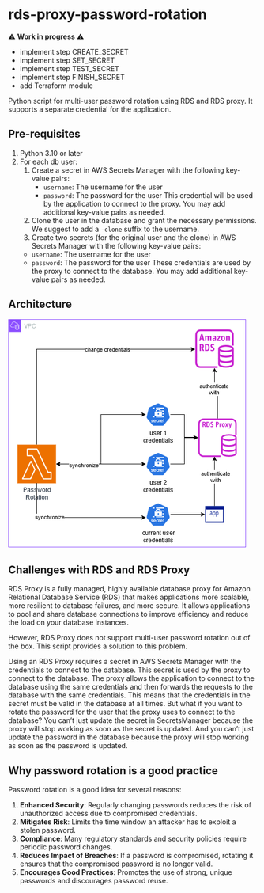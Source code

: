 # rds-proxy-password-rotation
:warning: **Work in progress** :warning:

- implement step CREATE_SECRET
- implement step SET_SECRET
- implement step TEST_SECRET
- implement step FINISH_SECRET
- add Terraform module

Python script for multi-user password rotation using RDS and RDS proxy. It supports a separate credential for the application.

## Pre-requisites

1. Python 3.10 or later
2. For each db user:
   1. Create a secret in AWS Secrets Manager with the following key-value pairs:
      - `username`: The username for the user
      - `password`: The password for the user
      This credential will be used by the application to connect to the proxy. You may add additional key-value pairs as needed.
   2. Clone the user in the database and grant the necessary permissions. We suggest to add a `-clone` suffix to the username.
   3. Create two secrets (for the original user and the clone) in AWS Secrets Manager with the following key-value pairs:
     - `username`: The username for the user
     - `password`: The password for the user
   These credentials are used by the proxy to connect to the database. You may add additional key-value pairs as needed.

## Architecture

![Architecture](assets/architecture.png)

## Challenges with RDS and RDS Proxy

RDS Proxy is a fully managed, highly available database proxy for Amazon Relational Database Service (RDS) that makes applications
more scalable, more resilient to database failures, and more secure. It allows applications to pool and share database connections
to improve efficiency and reduce the load on your database instances.

However, RDS Proxy does not support multi-user password rotation out of the box. This script provides a solution to this problem.

Using an RDS Proxy requires a secret in AWS Secrets Manager with the credentials to connect to the database. This secret is used by
the proxy to connect to the database. The proxy allows the application to connect to the database using the same credentials and
then forwards the requests to the database with the same credentials. This means that the credentials in the secret must be valid
in the database at all times. But what if you want to rotate the password for the user that the proxy uses to connect to the
database? You can’t just update the secret in SecretsManager because the proxy will stop working as soon as the secret is updated.
And you can’t just update the password in the database because the proxy will stop working as soon as the password is updated.

## Why password rotation is a good practice

Password rotation is a good idea for several reasons:

1. **Enhanced Security**: Regularly changing passwords reduces the risk of unauthorized access due to compromised credentials.
2. **Mitigates Risk**: Limits the time window an attacker has to exploit a stolen password.
3. **Compliance**: Many regulatory standards and security policies require periodic password changes.
4. **Reduces Impact of Breaches**: If a password is compromised, rotating it ensures that the compromised password is no longer valid.
5. **Encourages Good Practices**: Promotes the use of strong, unique passwords and discourages password reuse.
